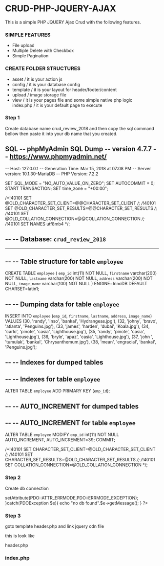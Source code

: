 <h1>CRUD-PHP-JQUERY-AJAX</h1>

This is a simple PHP JQUERY Ajax Crud 
with the following features.

<h3>SIMPLE FEATURES</h3>

- File upload 
- Multiple Delete with Checkbox
- Simple Pagination 


<h3>CREATE FOLDER STRUCTURES</h3>

- asset / it is  your action js
- config / it is your database config
- template /  it is your layout for header/footer/content
- upload / image storage file
- view  / it is your pages file and some simple native php logic  
index.php / it is your default page to execute 

<h3>Step 1</h3>
  Create database name crud_review_2018 and then copy the sql command bellow then paste it into your db name that you created.

 SQL 
  -- phpMyAdmin SQL Dump
  -- version 4.7.7
  -- https://www.phpmyadmin.net/
  --
  -- Host: 127.0.0.1
  -- Generation Time: Mar 15, 2018 at 07:08 PM
  -- Server version: 10.1.30-MariaDB
  -- PHP Version: 7.2.2

  SET SQL_MODE = "NO_AUTO_VALUE_ON_ZERO";
  SET AUTOCOMMIT = 0;
  START TRANSACTION;
  SET time_zone = "+00:00";


  /*!40101 SET @OLD_CHARACTER_SET_CLIENT=@@CHARACTER_SET_CLIENT */;
  /*!40101 SET @OLD_CHARACTER_SET_RESULTS=@@CHARACTER_SET_RESULTS */;
  /*!40101 SET @OLD_COLLATION_CONNECTION=@@COLLATION_CONNECTION */;
  /*!40101 SET NAMES utf8mb4 */;

  --
  -- Database: `crud_review_2018`
  --

  -- --------------------------------------------------------

  --
  -- Table structure for table `employee`
  --

  CREATE TABLE `employee` (
    `emp_id` int(11) NOT NULL,
    `firstname` varchar(200) NOT NULL,
    `lastname` varchar(200) NOT NULL,
    `address` varchar(200) NOT NULL,
    `image_name` varchar(100) NOT NULL
  ) ENGINE=InnoDB DEFAULT CHARSET=latin1;

  --
  -- Dumping data for table `employee`
  --

  INSERT INTO `employee` (`emp_id`, `firstname`, `lastname`, `address`, `image_name`) VALUES
  (30, 'randy', 'inso', 'bankal', 'Hydrangeas.jpg'),
  (32, 'johny', 'bravo', 'atlanta', 'Penguins.jpg'),
  (33, 'james', 'harden', 'dubai', 'Koala.jpg'),
  (34, 'carlo', 'pinote', 'casia', 'Lighthouse.jpg'),
  (35, 'randy', 'pinote', 'casia', 'Lighthouse.jpg'),
  (36, 'bryle', 'apaz', 'casia', 'Lighthouse.jpg'),
  (37, 'john ', 'tumulak', 'bankal', 'Chrysanthemum.jpg'),
  (38, 'mean', 'engracial', 'bankal', 'Penguins.jpg');

  --
  -- Indexes for dumped tables
  --

  --
  -- Indexes for table `employee`
  --
  ALTER TABLE `employee`
    ADD PRIMARY KEY (`emp_id`);

  --
  -- AUTO_INCREMENT for dumped tables
  --

  --
  -- AUTO_INCREMENT for table `employee`
  --
  ALTER TABLE `employee`
    MODIFY `emp_id` int(11) NOT NULL AUTO_INCREMENT, AUTO_INCREMENT=39;
  COMMIT;

  /*!40101 SET CHARACTER_SET_CLIENT=@OLD_CHARACTER_SET_CLIENT */;
  /*!40101 SET CHARACTER_SET_RESULTS=@OLD_CHARACTER_SET_RESULTS */;
  /*!40101 SET COLLATION_CONNECTION=@OLD_COLLATION_CONNECTION */;



<h3>Step 2</h3>

 Create db connection 

 <?php 
   extract($_POST);
   $servername = "localhost";
   $username = "root";
   $password = "";
   $database = "crud_review_2018";
   $db = NULL;


   try{
          $db = new PDO("mysql:host=$servername;dbname=$database",$username,$password);
          $db->setAttribute(PDO::ATTR_ERRMODE,PDO::ERRMODE_EXCEPTION);
   }catch(PDOException $e){
          echo "no db found".$e->getMessage();
   }

?>


<h3>Step 3</h3>

goto template header.php and link jquery cdn file 

<script src="https://ajax.googleapis.com/ajax/libs/jquery/3.3.1/jquery.min.js"></script>

this is look like

header.php

<!DOCTYPE html>
<html>
<head>
	<title>Home</title>
	<script src="https://ajax.googleapis.com/ajax/libs/jquery/3.3.1/jquery.min.js"></script>
	<link rel="stylesheet" type="text/css" href="asset/custom.css">
</head>
   <body>


<h3>index.php</h3>


<?php require 'config/db.php' ?>
<?php 

  $pg = (isset($_GET['pg']) && !empty($_GET['pg'])? $_GET['pg']:'');
  
   switch($pg){
   	    case 'home':
               $title = 'home';
               $active = 'home';
               $content = 'view/home.php';
               $js=array("asset/action.js");
   	    break;

   	    default:
               $title = 'home';
               $active = 'home';
               $content = 'view/home.php';
               $js=array("asset/action.js");
   	    break;


   }

   include 'template/content.php';
?>